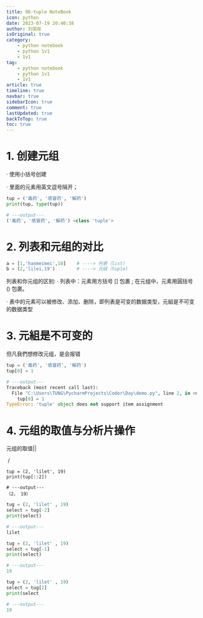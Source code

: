 ```yaml
---
title: 06-tuple NoteBook
icon: python
date: 2023-07-19 20:40:38
author: 刘奕彤
isOriginal: true
category: 
    - python notebook
    - python 1v1
    - 1v1
tag:
    - python notebook
    - python 1v1
    - 1v1
article: true
timeline: true
navbar: true
sidebarIcon: true
comment: true
lastUpdated: true
backToTop: true
toc: true
---
```


# 1. 创建元组

· 使用小括号创建

· 里面的元素用英文逗号隔开；

```python
tup = ('毒药', '感冒药', '解药')
print(tup, type(tup))

# ---output---
('毒药', '感冒药', '解药') <class 'tuple'>
```

# 2. 列表和元组的对比

```python
a = [1,'hanmeimei',18]    # ----> 列表（list)
b = (2,'lilei,19')        # ----> 元组（tuple)
```



列表和你元组的区别:
· 列表中：元素用方括号 [] 包裹 ; 在元组中，元素用圓括号 () 包裹。

· 表中的元素可以被修改、添加、删除，即列表是可变的数据类型，元組是不可变的数据类型

# 3. 元組是不可变的

但凡我們想修改元组，是会报错

```python
tup = ('毒药', '感冒药', '解药')
tup[0] = 1

# ---output---
Traceback (most recent call last):
  File "C:\Users\TUNG\PycharmProjects\Coder\Day\demo.py", line 2, in <module>
    tup[0] = 1
TypeError: 'tuple' object does not support item assignment
```

# 4. 元组的取值与分析片操作

元组的取值||

​                    \/

```
tup = (2, 'lilet', 19)
print(tup[::2])

# ---output---
（2， 19）
```

```python
tug = (2, 'lilet' , 19)
select = tug[-2]
print(select)

# ---output---
lilet
```

```python
tug = (2, 'lilet' , 19)
select = tug[-1]
print(select)

# ---output---
19
```

```python
tug = (2, 'lilet' , 19)
select = tug[2]
print(select

# ---output---
19
```
